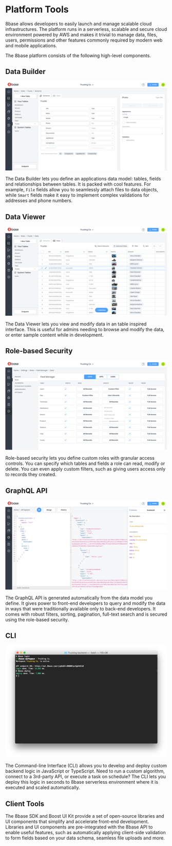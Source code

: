 # Platform Tools

8base allows developers to easily launch and manage scalable cloud infrastructures. The platform runs in a serverless, scalable and secure cloud environment powered by AWS and makes it trivial to manage data, files, users, permissions and other features commonly required by modern web and mobile applications.

The 8base platform consists of the following high-level components.

## Data Builder

![8Base Data Builder](../../images/44df042-fireshot_capture_004_-_8base_-_app.8base.com.png)

The Data Builder lets you define an applications data model: tables, fields and relationships between tables. It is packed with cool features. For example, `File` fields allow you to seamlessly attach files to data objects, while `Smart` fields make it easy to implement complex validations for addresses and phone numbers.

## Data Viewer

![8base Data Viewer](../../images/e47095d-fireshot_capture_008_-_8base_-_app.8base.com.png)

The Data Viewer lets you view and modify data in an table inspired interface. This is useful for admins needing to browse and modify the data, or enter sample content while in development.

## Role-based Security

![Role-based security manager](../../images/2b505e4-fireshot_capture_010_-_8base_-_app.8base.com.png)

Role-based security lets you define custom roles with granular access controls. You can specify which tables and fields a role can read, modify or delete. You can even apply custom filters, such as giving users access only to records they created.

## GraphQL API

![8base GraphQL Explorer](../../images/51fbda9-fireshot_capture_009_-_8base_-_app.8base.com.png)

The GraphQL API is generated automatically from the data model you define. It gives power to front-end developers to query and modify the data in ways that were traditionally available only to back-end developers. It comes with robust filters, sorting, pagination, full-text search and is secured using the role-based security.

## CLI

![8base CLI](../../images/c890144-screenshot_2019-05-12_09.23.51.png)

The Command-line Interface \(CLI\) allows you to develop and deploy custom backend logic in JavaScript or TypeScript. Need to run a custom algorithm, connect to a 3rd-party API, or execute a task on schedule? The CLI lets you deploy this logic in seconds to 8base serverless environment where it is executed and scaled automatically.

## Client Tools

The 8base SDK and Boost UI Kit provide a set of open-source libraries and UI components that simplify and accelerate front-end development. Libraries and UI components are pre-integrated with the 8base API to enable useful features, such as automatically applying client-side validation to form fields based on your data schema, seamless file uploads and more.
